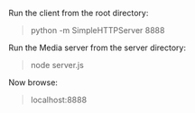 Run the client from the root directory:
> python -m SimpleHTTPServer 8888

Run the Media server from the server directory:
> node server.js

Now browse:
>localhost:8888

